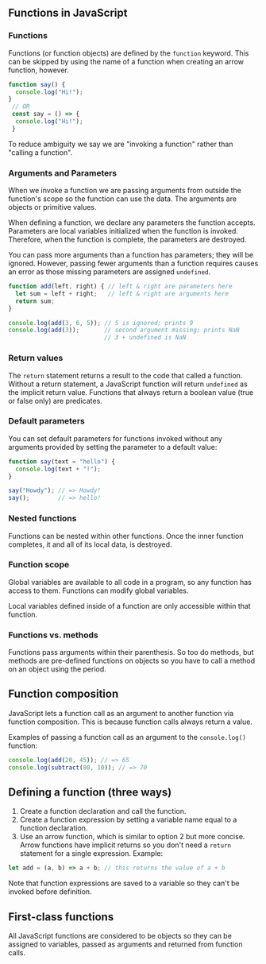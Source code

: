 ## Functions in JavaScript

### Functions
Functions (or function objects) are defined by the ```function``` keyword. This can be skipped by using the name of a function when creating an arrow function, however.

```js
function say() {
  console.log("Hi!");
}
 // OR
 const say = () => {
  console.log("Hi!");
 }
 ```

To reduce ambiguity we say we are "invoking a function" rather than "calling a function".

### Arguments and Parameters
When we invoke a function we are passing arguments from outside the function's scope so the function can use the data. The arguments are objects or primitive values.

When defining a function, we declare any parameters the function accepts. Parameters are local variables initialized when the function is invoked. Therefore, when the function is complete, the parameters are destroyed.

You can pass more arguments than a function has parameters; they will be ignored. However, passing fewer arguments than a function requires causes an error as those missing parameters are assigned ```undefined```.

```js
function add(left, right) { // left & right are parameters here
  let sum = left + right;   // left & right are arguments here
  return sum;
}

console.log(add(3, 6, 5)); // 5 is ignored; prints 9
console.log(add(3));       // second argument missing; prints NaN
                           // 3 + undefined is NaN
```

### Return values
The ```return``` statement returns a result to the code that called a function.
Without a return statement, a JavaScript function will return ```undefined``` as the implicit return value.
Functions that always return a boolean value (true or false only) are predicates.

### Default parameters
You can set default parameters for functions invoked without any arguments provided by setting the parameter to a default value:
```js
function say(text = "hello") {
  console.log(text + "!");
}

say("Howdy"); // => Howdy!
say();        // => hello!
```

### Nested functions
Functions can be nested within other functions. Once the inner function completes, it and all of its local data, is destroyed.

### Function scope
Global variables are available to all code in a program, so any function has access to them. Functions can modify global variables.

Local variables defined inside of a function are only accessible within that function.

### Functions vs. methods
Functions pass arguments within their parenthesis. So too do methods, but methods are pre-defined functions on objects so you have to call a method on an object using the period.

## Function composition
JavaScript lets a function call as an argument to another function via function composition. This is because function calls always return a value.

Examples of passing a function call as an argument to the ```console.log()``` function:
```js
console.log(add(20, 45)); // => 65
console.log(subtract(80, 10)); // => 70
```

## Defining a function (three ways)
1. Create a function declaration and call the function.
2. Create a function expression by setting a variable name equal to a function declaration.
3. Use an arrow function, which is similar to option 2 but more concise. Arrow functions have implicit returns so you don't  need a ```return``` statement for a single expression. Example:
```js
let add = (a, b) => a + b; // this returns the value of a + b
```
Note that function expressions are saved to a variable so they can't be invoked before definition.

## First-class functions
All JavaScript functions are considered to be objects so they can be assigned to variables, passed as arguments and returned from function calls.
